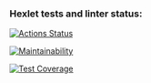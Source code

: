 ### Hexlet tests and linter status:

[![Actions Status](https://github.com/dzhalilovmikhail/frontend-project-44/workflows/hexlet-check/badge.svg)](https://github.com/dzhalilovmikhail/frontend-project-44/actions)

[![Maintainability](https://api.codeclimate.com/v1/badges/ef4f2012545c5529a19c/maintainability)](https://codeclimate.com/github/dzhalilovmikhail/frontend-project-44/maintainability)

[![Test Coverage](https://api.codeclimate.com/v1/badges/ef4f2012545c5529a19c/test_coverage)](https://codeclimate.com/github/dzhalilovmikhail/frontend-project-44/test_coverage)
